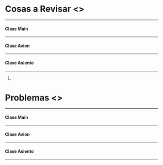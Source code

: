 # Cosas a Revisar <>
---
#### Clase Main
---
#### Clase Avion
---
#### Clase Asiento
---
1. 
# Problemas <>
---
#### Clase Main
---
#### Clase Avion
---
#### Clase Asiento
---